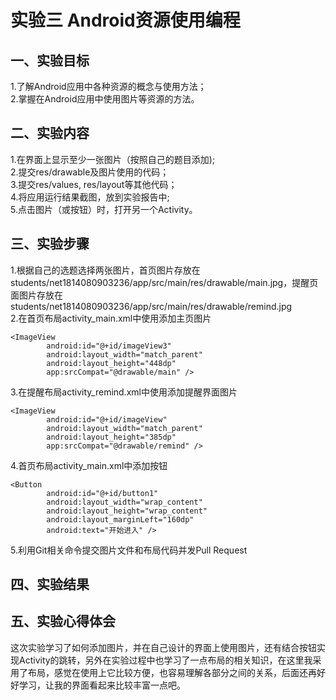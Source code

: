 # 实验三 Android资源使用编程
## 一、实验目标
1.了解Android应用中各种资源的概念与使用方法；  
2.掌握在Android应用中使用图片等资源的方法。
## 二、实验内容
1.在界面上显示至少一张图片（按照自己的题目添加);  
2.提交res/drawable及图片使用的代码；  
3.提交res/values, res/layout等其他代码；  
4.将应用运行结果截图，放到实验报告中;  
5.点击图片（或按钮）时，打开另一个Activity。 
## 三、实验步骤
1.根据自己的选题选择两张图片，首页图片存放在students/net1814080903236/app/src/main/res/drawable/main.jpg，提醒页面图片存放在students/net1814080903236/app/src/main/res/drawable/remind.jpg   
2.在首页布局activity_main.xml中使用<ImageView>添加主页图片   
```
<ImageView
        android:id="@+id/imageView3"
        android:layout_width="match_parent"
        android:layout_height="448dp"
        app:srcCompat="@drawable/main" />
```
3.在提醒布局activity_remind.xml中使用<ImageView>添加提醒界面图片  
```  
<ImageView
        android:id="@+id/imageView"
        android:layout_width="match_parent"
        android:layout_height="385dp"
        app:srcCompat="@drawable/remind" />
```
4.首页布局activity_main.xml中添加按钮  
```  
<Button
        android:id="@+id/button1"
        android:layout_width="wrap_content"
        android:layout_height="wrap_content"
        android:layout_marginLeft="160dp"
        android:text="开始进入" />
```
5.利用Git相关命令提交图片文件和布局代码并发Pull Request
## 四、实验结果
## 五、实验心得体会
这次实验学习了如何添加图片，并在自己设计的界面上使用图片，还有结合按钮实现Activity的跳转，另外在实验过程中也学习了一点布局的相关知识，在这里我采用了<LinearLayout>布局，感觉在使用上它比较方便，也容易理解各部分之间的关系，后面还再好好学习，让我的界面看起来比较丰富一点吧。
